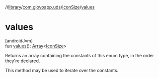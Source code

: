 //[library](../../../index.md)/[com.glovoapp.uds](../index.md)/[IconSize](index.md)/[values](values.md)

# values

[androidJvm]\
fun [values](values.md)(): [Array](https://kotlinlang.org/api/latest/jvm/stdlib/kotlin/-array/index.html)&lt;[IconSize](index.md)&gt;

Returns an array containing the constants of this enum type, in the order they're declared.

This method may be used to iterate over the constants.
